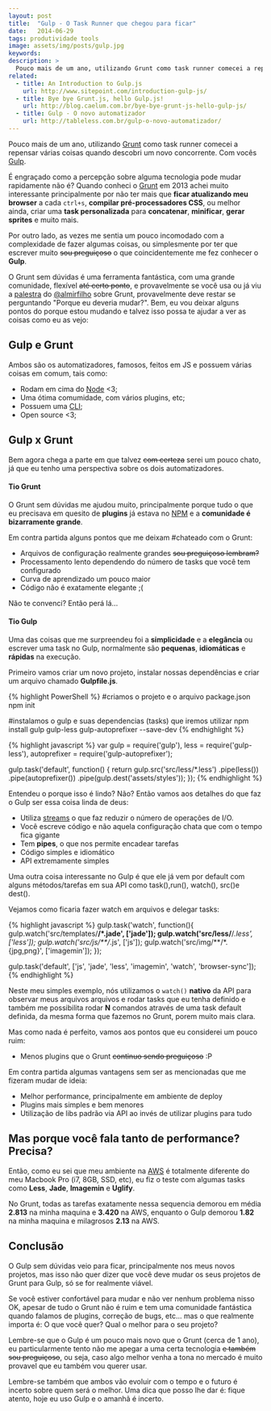 ```yaml
---
layout: post
title:  "Gulp - O Task Runner que chegou para ficar"
date:   2014-06-29
tags: produtividade tools
image: assets/img/posts/gulp.jpg
keywords:
description: >
  Pouco mais de um ano, utilizando Grunt como task runner comecei a repensar várias coisas quando descobri um novo concorrente. Com vocês Gulp.
related:
  - title: An Introduction to Gulp.js
    url: http://www.sitepoint.com/introduction-gulp-js/
  - title: Bye bye Grunt.js, hello Gulp.js!
    url: http://blog.caelum.com.br/bye-bye-grunt-js-hello-gulp-js/
  - title: Gulp - O novo automatizador
    url: http://tableless.com.br/gulp-o-novo-automatizador/
---
```

Pouco mais de um ano, utilizando [Grunt]({{site.url}}/2014/automacao-de-tarefas-com-grunt/) como task runner comecei a repensar várias coisas quando descobri um novo concorrente. Com vocês [Gulp](http://gulpjs.com/).

É engraçado como a percepção sobre alguma tecnologia pode mudar rapidamente não é? Quando conheci o [Grunt](http://gruntjs.com/) em 2013 achei muito interessante principalmente por não ter mais que **ficar atualizando meu browser** a cada `ctrl+s`,  **compilar pré-processadores CSS**, ou melhor ainda, criar uma **task personalizada** para **concatenar**, **minificar**, **gerar sprites** e muito mais.

Por outro lado, as vezes me sentia um pouco incomodado com a complexidade de fazer algumas coisas, ou simplesmente por ter que escrever muito <del>sou preguiçoso</del> o que coincidentemente me fez conhecer o **Gulp**.

O Grunt sem dúvidas é uma ferramenta fantástica, com uma grande comunidade, flexível <del>até certo ponto</del>, e provavelmente se você usa ou já viu a [palestra](https://speakerdeck.com/almirfilho/esse-cara-e-o-grunt) do [@almirfilho](https://twitter.com/almirfilho) sobre Grunt, provavelmente deve restar se perguntando "Porque eu deveria mudar?". Bem, eu vou deixar alguns pontos do porque estou mudando e talvez isso possa te ajudar a ver as coisas como eu as vejo:

## Gulp e Grunt
Ambos são os automatizadores, famosos, feitos em JS e possuem várias coisas em comum, tais como:

- Rodam em cima do [Node](https://nodejs.org/) <3;
- Uma ótima comumidade, com vários plugins, etc;
- Possuem uma [CLI](http://en.wikipedia.org/wiki/Command-line_interface);
- Open source <3;

## Gulp x Grunt
Bem agora chega a parte em que talvez <del>com certeza</del> serei um pouco chato, já que eu tenho uma perspectiva sobre os dois automatizadores.

#### Tio Grunt

O Grunt sem dúvidas me ajudou muito, principalmente porque tudo o que eu precisava em quesito de **plugins** já estava no [NPM](https://www.npmjs.com/) e a **comunidade é bizarramente grande**.

Em contra partida alguns pontos que me deixam #chateado com o Grunt:

- Arquivos de configuração realmente grandes <del>sou preguiçoso lembram?</del>
- Processamento lento dependendo do número de tasks que você tem configurado
- Curva de aprendizado um pouco maior
- Código não é exatamente elegante ;(

Não te convenci? Então perá lá...

#### Tio Gulp
Uma das coisas que me surpreendeu foi a **simplicidade** e a **elegância** ou escrever uma task no Gulp, normalmente são **pequenas**, **idiomáticas** e **rápidas** na execução.

Primeiro vamos criar um novo projeto, instalar nossas dependências e criar um arquivo chamado **Gulpfile.js**.

{% highlight PowerShell %}
#criamos o projeto e o arquivo package.json
npm init

#instalamos o gulp e suas dependencias (tasks) que iremos utilizar
npm install gulp gulp-less gulp-autoprefixer --save-dev
{% endhighlight %}

{% highlight javascript %}
var gulp = require('gulp'),
    less = require('gulp-less'),
    autoprefixer = require('gulp-autoprefixer');

gulp.task('default', function() {
 return gulp.src('src/less/*.less')
  .pipe(less())
  .pipe(autoprefixer())
  .pipe(gulp.dest('assets/styles'));
});
{% endhighlight %}

Entendeu o porque isso é lindo? Não? Então vamos aos detalhes do que faz o Gulp ser essa coisa linda de deus:

- Utiliza [streams](https://nodejs.org/api/stream.html) o que faz reduzir o número de operações de I/O.
- Você escreve código e não aquela configuração chata que com o tempo fica gigante
- Tem **pipes**, o que nos permite encadear tarefas
- Código simples e idiomático
- API extremamente simples

Uma outra coisa interessante no Gulp é que ele já vem por default com alguns métodos/tarefas em sua API como task(),run(), watch(), src()e dest().

Vejamos como ficaria fazer watch em arquivos e delegar tasks:

{% highlight javascript %}
gulp.task('watch', function(){
    gulp.watch('src/templates/**/*.jade', ['jade']);
    gulp.watch('src/less/**/*.less', ['less']);
    gulp.watch('src/js/**/*.js', ['js']);
    gulp.watch('src/img/**/*.{jpg,png}', ['imagemin']);
});

gulp.task('default', ['js', 'jade', 'less', 'imagemin', 'watch', 'browser-sync']);
{% endhighlight %}

Neste meu simples exemplo, nós utilizamos o `watch()` **nativo** da API para observar meus arquivos arquivos e rodar tasks que eu tenha definido e também me possibilita rodar **N** comandos através de uma task default definida, da mesma forma que fazemos no Grunt, porem muito mais clara.

Mas como nada é perfeito, vamos aos pontos que eu considerei um pouco ruim:
- Menos plugins que o Grunt <del>continuo sendo preguiçoso</del> :P

Em contra partida algumas vantagens sem ser as mencionadas que me fizeram mudar de ideia:

- Melhor performance, principalmente em ambiente de deploy
- Plugins mais simples e bem menores
- Utilização de libs padrão via API ao invés de utilizar plugins para tudo

## Mas porque você fala tanto de performance? Precisa?
Então, como eu sei que meu ambiente na [AWS](http://aws.amazon.com/) é totalmente diferente do meu Macbook Pro (i7, 8GB, SSD, etc), eu fiz o teste com algumas tasks como **Less**, **Jade**, **Imagemin** e **Uglify**.

No Grunt, todas as tarefas exatamente nessa sequencia demorou em média **2.813** na minha maquina e **3.420** na AWS, enquanto o Gulp demorou **1.82** na minha maquina e milagrosos **2.13** na AWS.

## Conclusão
O Gulp sem dúvidas veio para ficar, principalmente nos meus novos projetos, mas isso não quer dizer que você deve mudar os seus projetos de Grunt para Gulp, só se for realmente viável.

Se você estiver confortável para mudar e não ver nenhum problema nisso OK, apesar de tudo o Grunt não é ruim e tem uma comunidade fantástica quando falamos de plugins, correção de bugs, etc... mas o que realmente importa é: O que você quer? Qual o melhor para o seu projeto?

Lembre-se que o Gulp é um pouco mais novo que o Grunt (cerca de 1 ano), eu particularmente tento não me apegar a uma certa tecnologia <del>e também sou preguiçoso</del>, ou seja, caso algo melhor venha a tona no mercado é muito provavel que eu também vou querer usar.

Lembre-se também que ambos vão evoluir com o tempo e o futuro é incerto sobre quem será o melhor. Uma dica que posso lhe dar é: fique atento, hoje eu uso Gulp e o amanhã é incerto.

